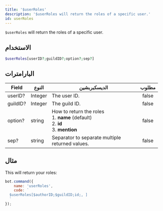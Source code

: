 ```yaml
---
title: '$userRoles'
description: '$userRoles will return the roles of a specific user.'
id: userRoles
---
```


`$userRoles` will return the roles of a specific user.

## الاستخدام

```php
$userRoles[userID?;guildID?;option?;sep?]
```

## البارامترات

| Field    | النوع   | الديسكبربشين                                                                                                  | مطلوب |
| -------- | ------- | ------------------------------------------------------------------------------------------------------------- |:-----:|
| userID?  | Integer | The user ID.                                                                                                  | false |
| guildID? | Integer | The guild ID.                                                                                                 | false |
| option?  | string  | How to return the roles <br /> 1. **name** (default) <br /> 2. **id** <br /> 3. **mention** | false |
| sep?     | string  | Separator to separate multiple returned values.                                                               | false |

## مثال

This will return your roles:

```javascript
bot.command({
    name: 'userRoles',
    code: `
  $userRoles[$authorID;$guildID;id;, ]
  `
});
```
